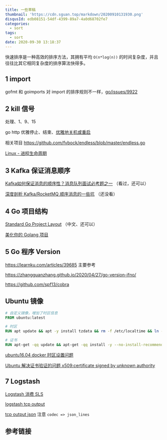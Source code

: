 ```yaml
---
title: 一些草稿 
thumbnail: 'https://cdn.sguan.top/markdown/20200910131930.png'
disqusId: edb08151-54df-4399-89a7-4a0d68702fe7
categories:
  - sort
tags:
  - sort
date: 2020-09-30 13:18:37
---
```


快速排序是一种高效的排序方法，其拥有平均 `O(n*log(n))` 的时间复杂度，并且往往比其它相同复杂度的排序算法快得多。

<!-- more -->

## 1 import 

gofmt 和 goimports 对 import 的排序规则不一样，[go/issues/9922](https://github.com/golang/go/issues/9922)


## 2 kill 信号

处理、1、9、15

go http 优雅停止、结束、[优雅地关机或重启](https://www.liwenzhou.com/posts/Go/graceful_shutdown/)

相关项目 https://github.com/fvbock/endless/blob/master/endless.go

[Linux - 进程生命周期](https://blog.csdn.net/qq_29168493/article/details/79386139)

## 3 Kafka 保证消息顺序

[Kafka如何保证消息的顺序性？消息队列面试必考题之一](https://sa.sogou.com/sgsearch/sgs_tc_news.php?req=nxiYB_RqrtR_RCBzn7Mur64FYacCUx0frbgmBhIDEUQ=&user_type=1) （看过，还可以）

[深度剖析 Kafka/RocketMQ 顺序消息的一些坑](https://objcoding.com/2020/05/01/mq-sequential-consumption/) （还没看）

## 4 Go 项目结构 

[Standard Go Project Layout](https://github.com/golang-standards/project-layout/blob/master/README_zh.md) （中文、还可以）

[美化你的 Golang 项目](https://learnku.com/go/t/39426)

## 5 Go 程序 Version

https://learnku.com/articles/39685  主要参考

https://zhangguanzhang.github.io/2020/04/27/go-version-ifno/

https://github.com/spf13/cobra


## Ubuntu 镜像

```Dockerfile
# 自定义镜像，增加了时区信息
FROM ubuntu:latest

# 时区
RUN apt update && apt -y install tzdata && rm -f /etc/localtime && ln -s /usr/share/zoneinfo/Asia/Shanghai /etc/localtime

# 证书
RUN apt-get -qq update && apt-get -qq install -y --no-install-recommends ca-certificates curl
```

[ubuntu16.04 docker 时区设置问题](https://blog.csdn.net/xo19882011/article/details/83789702)

[Ubuntu 解决证书验证的问题,x509:certificate signed by unknown authority](https://www.jianshu.com/p/97471c082b2f)


## 7 Logstash

[Logstash 消费 SLS](https://help.aliyun.com/document_detail/121080.html?spm=a2c4g.11186623.6.1110.4dc04102MJtzv0)

[logstash tcp output](https://www.elastic.co/guide/en/logstash/current/plugins-outputs-tcp.html#plugins-outputs-tcp-codec)

[tcp output json](https://doc.yonyoucloud.com/doc/logstash-best-practice-cn/output/tcp.html) 注意 `codec => json_lines`

## 参考链接

